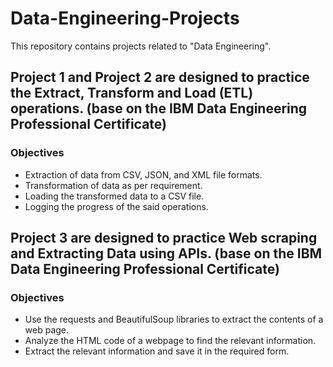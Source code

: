 # Data-Engineering-Projects
This repository contains projects related to "Data Engineering".

## Project 1 and Project 2 are designed to practice the Extract, Transform and Load (ETL) operations. (base on the IBM Data Engineering Professional Certificate)

### Objectives
* Extraction of data from CSV, JSON, and XML file formats.
* Transformation of data as per requirement.
* Loading the transformed data to a CSV file.
* Logging the progress of the said operations.

## Project 3 are designed to practice Web scraping and Extracting Data using APIs. (base on the IBM Data Engineering Professional Certificate)

### Objectives
* Use the requests and BeautifulSoup libraries to extract the contents of a web page.
* Analyze the HTML code of a webpage to find the relevant information.
* Extract the relevant information and save it in the required form.
